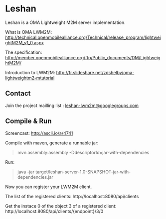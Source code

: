 Leshan
======

Leshan is a OMA Lightweight M2M server implementation.

What is OMA LWM2M: 
http://technical.openmobilealliance.org/Technical/release_program/lightweightM2M_v1_0.aspx

The specification: 
http://member.openmobilealliance.org/ftp/Public_documents/DM/LightweightM2M/

Introduction to LWM2M:
http://fr.slideshare.net/zdshelby/oma-lightweightm2-mtutorial

Contact
-------

Join the project mailling list : leshan-lwm2m@googlegroups.com

Compile & Run
-------------

Screencast: http://ascii.io/a/4741

Compile with maven, generate a runnable jar:

> mvn assembly:assembly -DdescriptorId=jar-with-dependencies

Run:

> java -jar target/leshan-server-1.0-SNAPSHOT-jar-with-dependencies.jar

Now you can register your LWM2M client.

The list of the registered clients: http://localhost:8080/api/clients

Get the instace 0 of the object 3 of a registered client: http://localhost:8080/api/clients/{endpoint}/3/0
